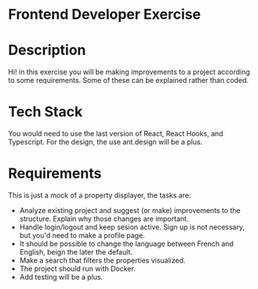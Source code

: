 # Frontend Developer Exercise

# Description
Hi! in this exercise you will be making improvements to a project according to some requirements. Some of these can be explained rather than coded.

# Tech Stack
You would need to use the last version of React, React Hooks, and Typescript. For the design, the use ant.design will be a plus.

# Requirements
This is just a mock of a property displayer, the tasks are:
* Analyze existing project and suggest (or make) improvements to the structure. Explain why those changes are important.
* Handle login/logout and keep sesion active. Sign up is not necessary, but you'd need to make a profile page.
* It should be possible to change the language between French and English, beign the later the default.
* Make a search that filters the properties visualized.
* The project should run with Docker.
* Add testing will be a plus.